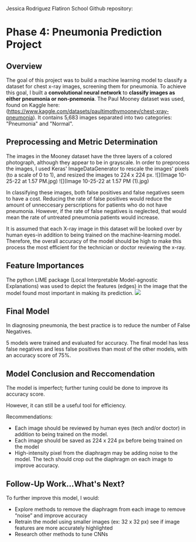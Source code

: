 Jessica Rodriguez
Flatiron School
Github repository: 

# Phase 4: Pneumonia Prediction Project

## Overview

The goal of this project was to build a machine learning model to classify a dataset for chest x-ray images, screening them for pneumonia.
To achieve this goal, I built a **convolutional neural network** to **classify images as either pneumonia or non-pnemonia**.
The Paul Mooney dataset was used, found on Kaggle here: (https://www.kaggle.com/datasets/paultimothymooney/chest-xray-pneumonia). It contains 5,683 images separated into two categories: "Pneumonia" and "Normal".

## Preprocessing and Metric Determination

The images in the Mooney dataset have the three layers of a colored photograph, although they appear to be in grayscale. In order to preprocess the images, I used Keras' ImageDataGenerator to rescale the images' pixels (to a scale of 0 to 1), and resized the images to 224 x 224 px.
![](Image 10-25-22 at 1.57 PM.jpg)
![](Image 10-25-22 at 1.57 PM (1).jpg)


In classifying these images, both false positives and false negatives seem to have a cost. Reducing the rate of false positives would reduce the amount of unneccesary perscriptions for patients who do not have pneumonia. However, if the rate of false negatives is neglected, that would mean the rate of untreated pneumonia patients would increase.

It is assumed that each X-ray image in this dataset will be looked over by human eyes-in addition to being trained on the machine-learning model. Therefore, the overall accuracy of the model should be high to make this process the most efficient for the technician or doctor reviewing the x-ray.

## Feature Importances

The python LIME package (Local Interpretable Model-agnostic Explanations) was used to depict the features (edges) in the image that the model found most important in making its prediction.
![](Image11-15-22at9.43AM.jpg)

## Final Model
In diagnosing pneumonia, the best practice is to reduce the number of False Negatives.

5 models were trained and evaluated for accuracy. The final model has less false negatives and less false positives than most of the other models, with an accuracy score of 75%.


## Model Conclusion and Reccomendation
The model is imperfect; further tuning could be done to improve its accuracy score.

However,  it can still be a useful tool for efficiency.

Recommendations:

* Each image should be reviewed by human eyes (tech and/or doctor) in addition to being trained on the model.
* Each image should be saved as 224 x 224 px before being trained on the model
* High-intensity pixel from the diaphragm may be adding noise to the model. The tech should crop out the diaphragm on each image to improve accuracy.


## Follow-Up Work...What's Next?
To further improve this model, I would:

* Explore methods to remove the diaphragm from each image to remove “noise” and improve accuracy
* Retrain the model using smaller images (ex: 32 x 32 px) see if image features are more accurately highlighted
* Research other methods to tune CNNs
